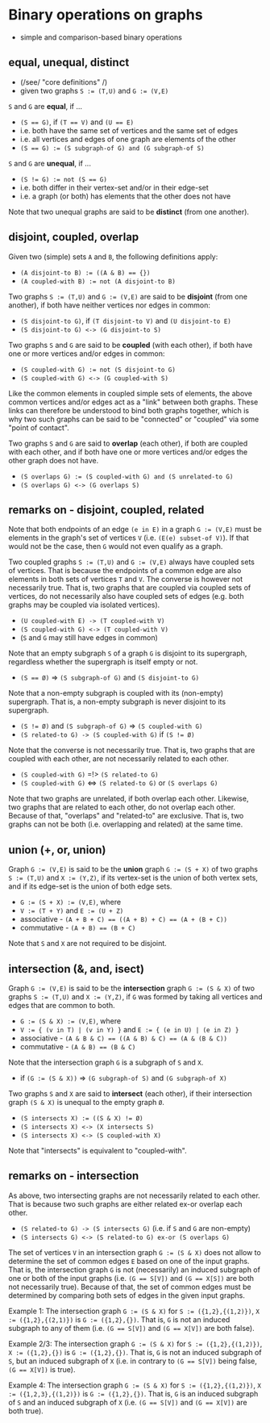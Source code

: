 
<!-- ======================================================================= -->
# Binary operations on graphs

* simple and comparison-based binary operations

<!-- ======================================================================= -->
## equal, unequal, distinct

* (/see/ "core definitions" /)
* given two graphs `S := (T,U)` and `G := (V,E)`

`S` and `G` are **equal**, if ...

* `(S == G)`, if `(T == V)` and `(U == E)`
* i.e. both have the same set of vertices and the same set of edges
* i.e. all vertices and edges of one graph are elements of the other
* `(S == G) := (S subgraph-of G) and (G subgraph-of S)`

`S` and `G` are **unequal**, if ...

* `(S != G) := not (S == G)`
* i.e. both differ in their vertex-set and/or in their edge-set
* i.e. a graph (or both) has elements that the other does not have

Note that two unequal graphs are said to be **distinct** (from one another).

<!-- ======================================================================= -->
## disjoint, coupled, overlap

Given two (simple) sets `A` and `B`, the following definitions apply:

* `(A disjoint-to B) := ((A & B) == {})`
* `(A coupled-with B) := not (A disjoint-to B)`

Two graphs `S := (T,U)` and `G := (V,E)` are said to be **disjoint**
(from one another), if both have neither vertices nor edges in common:

* `(S disjoint-to G)`, if `(T disjoint-to V)` and `(U disjoint-to E)`
* `(S disjoint-to G) <-> (G disjoint-to S)`

Two graphs `S` and `G` are said to be **coupled** (with each other),
if both have one or more vertices and/or edges in common:

* `(S coupled-with G) := not (S disjoint-to G)`
* `(S coupled-with G) <-> (G coupled-with S)`

Like the common elements in coupled simple sets of elements, the above common
vertices and/or edges act as a "link" between both graphs. These links can
therefore be understood to bind both graphs together, which is why two such
graphs can be said to be "connected" or "coupled" via some "point of contact".

Two graphs `S` and `G` are said to **overlap** (each other), if both are coupled
with each other, and if both have one or more vertices and/or edges the other
graph does not have.

* `(S overlaps G) := (S coupled-with G) and (S unrelated-to G)`
* `(S overlaps G) <-> (G overlaps S)`

<!-- ======================================================================= -->
## remarks on - disjoint, coupled, related

Note that both endpoints of an edge `(e in E)` in a graph `G := (V,E)` must
be elements in the graph's set of vertices `V` (i.e. `(E(e) subset-of V)`).
If that would not be the case, then `G` would not even qualify as a graph.

Two coupled graphs `S := (T,U)` and `G := (V,E)` always have coupled sets of
vertices. That is because the endpoints of a common edge are also elements
in both sets of vertices `T` and `V`. The converse is however not necessarily
true. That is, two graphs that are coupled via coupled sets of vertices, do
not necessarily also have coupled sets of edges (e.g. both graphs may be
coupled via isolated vertices).

* `(U coupled-with E) -> (T coupled-with V)`
* `(S coupled-with G) <-> (T coupled-with V)`
* (`S` and `G` may still have edges in common)

Note that an empty subgraph `S` of a graph `G` is disjoint to its supergraph,
regardless whether the supergraph is itself empty or not.

* `(S == Ø)` => `(S subgraph-of G)` and `(S disjoint-to G)`

Note that a non-empty subgraph is coupled with its (non-empty) supergraph.
That is, a non-empty subgraph is never disjoint to its supergraph.

* `(S != Ø)` and `(S subgraph-of G)` => `(S coupled-with G)`
* `(S related-to G) -> (S coupled-with G)` if `(S != Ø)`

Note that the converse is not necessarily true. That is, two graphs that are
coupled with each other, are not necessarily related to each other.

* `(S coupled-with G)` =!> `(S related-to G)`
* `(S coupled-with G)` <=> `(S related-to G)` or `(S overlaps G)`

Note that two graphs are unrelated, if both overlap each other. Likewise, two
graphs that are related to each other, do not overlap each other. Because of
that, "overlaps" and "related-to" are exclusive. That is, two graphs can not
be both (i.e. overlapping and related) at the same time.

<!-- ======================================================================= -->
## union (+, or, union)

Graph `G := (V,E)` is said to be the **union** graph `G := (S + X)` of two
graphs `S := (T,U)` and `X := (Y,Z)`, if its vertex-set is the union of both
vertex sets, and if its edge-set is the union of both edge sets.

* `G := (S + X) := (V,E)`, where
* `V := (T + Y)` and `E := (U + Z)`
* associative - `(A + B + C) == ((A + B) + C) == (A + (B + C))`
* commutative - `(A + B) == (B + C)`

Note that `S` and `X` are not required to be disjoint.

<!-- ======================================================================= -->
## intersection (&, and, isect)

Graph `G := (V,E)` is said to be the **intersection** graph `G := (S & X)`
of two graphs `S := (T,U)` and `X := (Y,Z)`, if `G` was formed by taking
all vertices and edges that are common to both.

* `G := (S & X) := (V,E)`, where
* `V := { (v in T) | (v in Y) }` and `E := { (e in U) | (e in Z) }`
* associative - `(A & B & C) == ((A & B) & C) == (A & (B & C))`
* commutative - `(A & B) == (B & C)`

Note that the intersection graph `G` is a subgraph of `S` and `X`.

* if `(G := (S & X))` => `(G subgraph-of S)` and `(G subgraph-of X)`

Two graphs `S` and `X` are said to **intersect** (each other), if their
intersection graph `(S & X)` is unequal to the empty graph `Ø`.

* `(S intersects X) := ((S & X) != Ø)`
* `(S intersects X) <-> (X intersects S)`
* `(S intersects X) <-> (S coupled-with X)`

Note that "intersects" is equivalent to "coupled-with".

<!-- ======================================================================= -->
## remarks on - intersection

As above, two intersecting graphs are not necessarily related to each other.
That is because two such graphs are either related ex-or overlap each other.

* `(S related-to G) -> (S intersects G)` (i.e. if `S` and `G` are non-empty)
* `(S intersects G) <-> (S related-to G) ex-or (S overlaps G)`

The set of vertices `V` in an intersection graph `G := (S & X)` does not allow
to determine the set of common edges `E` based on one of the input graphs. That
is, the intersection graph `G` is not (necessarily) an induced subgraph of one
or both of the input graphs (i.e. `(G == S[V])` and `(G == X[S])` are both not
necessarily true). Because of that, the set of common edges must be determined
by comparing both sets of edges in the given input graphs.

Example 1: The intersection graph `G := (S & X)` for `S := ({1,2},{(1,2)})`,
`X := ({1,2},{(2,1)})` is `G := ({1,2},{})`. That is, `G` is not an induced
subgraph to any of them (i.e. `(G == S[V])` and `(G == X[V])` are both false).

Example 2/3: The intersection graph `G := (S & X)` for `S := ({1,2},{(1,2)})`,
`X := ({1,2},{})` is `G := ({1,2},{})`. That is, `G` is not an induced subgraph
of `S`, but an induced subgraph of `X` (i.e. in contrary to `(G == S[V])` being
false, `(G == X[V])` is true).

Example 4: The intersection graph `G := (S & X)` for `S := ({1,2},{(1,2)})`,
`X := ({1,2,3},{(1,2)})` is `G := ({1,2},{})`. That is, `G` is an induced
subgraph of `S` and an induced subgraph of `X` (i.e. `(G == S[V])` and
`(G == X[V])` are both true).
